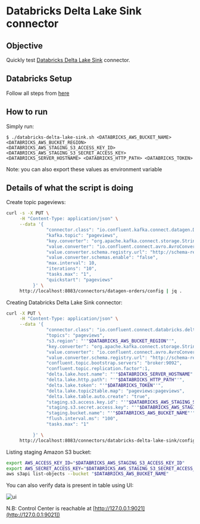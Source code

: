 # Databricks Delta Lake Sink connector


## Objective

Quickly test [Databricks Delta Lake Sink](https://docs.confluent.io/kafka-connect-databricks-delta-lake-sink/current/overview.html) connector.


## Databricks Setup

Follow all steps from [here](https://docs.confluent.io/kafka-connectors/databricks-delta-lake-sink/current/databricks-aws-setup.html#set-up-databricks-delta-lake-aws)

## How to run

Simply run:

```
$ ./databricks-delta-lake-sink.sh <DATABRICKS_AWS_BUCKET_NAME> <DATABRICKS_AWS_BUCKET_REGION> <DATABRICKS_AWS_STAGING_S3_ACCESS_KEY_ID> <DATABRICKS_AWS_STAGING_S3_SECRET_ACCESS_KEY> <DATABRICKS_SERVER_HOSTNAME> <DATABRICKS_HTTP_PATH> <DATABRICKS_TOKEN> 
```

Note: you can also export these values as environment variable

## Details of what the script is doing

Create topic pageviews:

```bash
curl -s -X PUT \
     -H "Content-Type: application/json" \
     --data '{
               "connector.class": "io.confluent.kafka.connect.datagen.DatagenConnector",
               "kafka.topic": "pageviews",
               "key.converter": "org.apache.kafka.connect.storage.StringConverter",
               "value.converter": "io.confluent.connect.avro.AvroConverter",
               "value.converter.schema.registry.url": "http://schema-registry:8081",
               "value.converter.schemas.enable": "false",
               "max.interval": 10,
               "iterations": "10",
               "tasks.max": "1",
               "quickstart": "pageviews"
          }' \
     http://localhost:8083/connectors/datagen-orders/config | jq .
```

Creating Databricks Delta Lake Sink connector:

```bash
curl -X PUT \
     -H "Content-Type: application/json" \
     --data '{
               "connector.class": "io.confluent.connect.databricks.deltalake.DatabricksDeltaLakeSinkConnector",
               "topics": "pageviews",
               "s3.region": "'"$DATABRICKS_AWS_BUCKET_REGION"'",
               "key.converter": "org.apache.kafka.connect.storage.StringConverter",
               "value.converter": "io.confluent.connect.avro.AvroConverter",
               "value.converter.schema.registry.url": "http://schema-registry:8081",
               "confluent.topic.bootstrap.servers": "broker:9092",
               "confluent.topic.replication.factor":1,
               "delta.lake.host.name": "'"$DATABRICKS_SERVER_HOSTNAME"'",
               "delta.lake.http.path": "'"$DATABRICKS_HTTP_PATH"'",
               "delta.lake.token": "'"$DATABRICKS_TOKEN"'",
               "delta.lake.topic2table.map": "pageviews:pageviews",
               "delta.lake.table.auto.create": "true",
               "staging.s3.access.key.id": "'"$DATABRICKS_AWS_STAGING_S3_ACCESS_KEY_ID"'",
               "staging.s3.secret.access.key": "'"$DATABRICKS_AWS_STAGING_S3_SECRET_ACCESS_KEY"'",
               "staging.bucket.name": "'"$DATABRICKS_AWS_BUCKET_NAME"'",
               "flush.interval.ms": "100",
               "tasks.max": "1"

          }' \
     http://localhost:8083/connectors/databricks-delta-lake-sink/config | jq .
```


Listing staging Amazon S3 bucket:

```bash
export AWS_ACCESS_KEY_ID="$DATABRICKS_AWS_STAGING_S3_ACCESS_KEY_ID"
export AWS_SECRET_ACCESS_KEY="$DATABRICKS_AWS_STAGING_S3_SECRET_ACCESS_KEY"
aws s3api list-objects --bucket "$DATABRICKS_AWS_BUCKET_NAME"
```

You can also verify data is present in table using UI:

![ui](screenshot1.jpg)


N.B: Control Center is reachable at [http://127.0.0.1:9021](http://127.0.0.1:9021])
